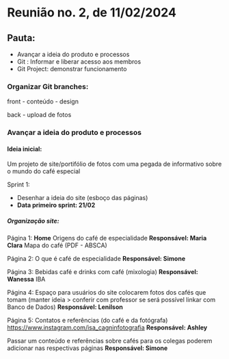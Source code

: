 # Reunião no. 2, de 11/02/2024

## Pauta: 
- Avançar a ideia do produto e processos
- Git : Informar e liberar acesso aos membros
- Git Project: demonstrar funcionamento

### Organizar Git branches: 

front
    - conteúdo
    - design

back
    - upload de fotos


### Avançar a ideia do produto e processos

#### Ideia inicial:
Um projeto de site/portifólio de fotos com uma pegada de informativo sobre o mundo do café especial


Sprint 1:
- Desenhar a ideia do site (esboço das páginas)
- **Data primeiro sprint: 21/02**

##### Organização site:
Página 1:
**Home**
    Origens do café de especialidade
    **Responsável: Maria Clara**
    Mapa do café (PDF - ABSCA)

Página 2: 
    O que é café de especialidade
    **Responsável: Simone**

Página 3: 
    Bebidas café e drinks com café (mixologia)
    **Responsável: Wanessa**
    IBA

Página 4: 
    Espaço para usuários do site colocarem fotos dos cafés que tomam
    (manter ideia > conferir com professor se será possível linkar com Banco de Dados)
    **Responsável: Lenilson**

Página 5: 
    Contatos e referências (do café e da fotógrafa)
    https://www.instagram.com/isa_cagninfotografia
    **Responsável: Ashley**


Passar um conteúdo e referências sobre cafés para os colegas poderem adicionar nas respectivas páginas
**Responsável: Simone**


